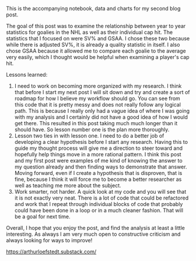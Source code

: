 This is the accompanying notebook, data and charts for my second blog post.

The goal of this post was to examine the relationship between year to year statistics for goalies in the NHL as well as their individual cap hit. 
The statistics that I focused on were SV% and GSAA. I chose these two because while there is adjusted SV%, it is already a quality statistic in itself. I also chose GSAA because it allowed me to compare each goalie to the average very easily, which I thought would be helpful when examining a player's cap hit. 

Lessons learned:
1. I need to work on becoming more organized with my research. I think that before I start my next post I will sit down and try and create a sort of roadmap for how I believe my workflow should go. You can see from this code that it is pretty messy and does not really follow any logical path. This is because I really only had a vague idea of where I was going with my analysis and I certainly did not have a good idea of how I would get there. This resulted in this post taking much much longer than it should have. So lesson number one is the plan more thoroughly.
2. Lesson two ties in with lesson one. I need to do a better job of developing a clear hypothesis before I start any research. Having this to guide my thought process will give me a direction to steer toward and hopefully help things move in a more rational pattern. I think this post and my first post were examples of me kind of knowing the answer to my question already and then finding ways to demonstrate that answer. Moving forward, even if I create a hypothesis that is disproven, that is fine, because I think it will force me to become a better researcher as well as teaching me more about the subject.
3. Work smarter, not harder. A quick look at my code and you will see that it is not exactly very neat. There is a lot of code that could be refactored and work that I repeat through individual blocks of code that probably could have been done in a loop or in a much cleaner fashion. That will be a goal for next time.

Overall, I hope that you enjoy the post, and find the analysis at least a little interesting. As always I am very much open to constructive criticism and always looking for ways to improve!


https://arthurloefstedt.substack.com/
